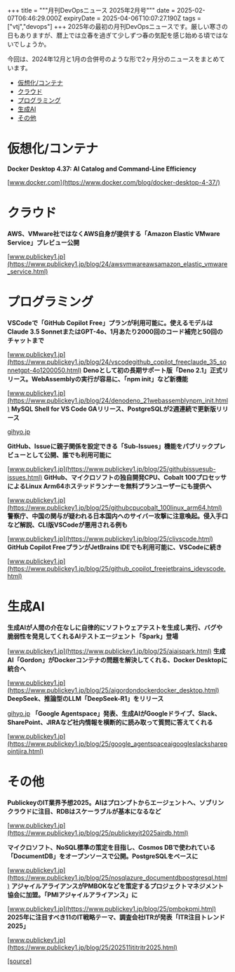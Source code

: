 +++
title = """月刊DevOpsニュース 2025年2月号"""
date = 2025-02-07T06:46:29.000Z
expiryDate = 2025-04-06T10:07:27.190Z
tags = ["vtj","devops"]
+++
2025年の最初の月刊DevOpsニュースです。厳しい寒さの日もありますが、暦上では立春を過ぎて少しずつ春の気配を感じ始める頃ではないでしょうか。

今回は、2024年12月と1月の合併号のような形で2ヶ月分のニュースをまとめています。

*   [仮想化/コンテナ](#仮想化コンテナ)
*   [クラウド](#クラウド)
*   [プログラミング](#プログラミング)
*   [生成AI](#生成AI)
*   [その他](#その他)

仮想化/コンテナ
========

**Docker Desktop 4.37: AI Catalog and Command-Line Efficiency**

[www.docker.com](https://www.docker.com/blog/docker-desktop-4-37/)

クラウド
====

**AWS、VMware社ではなくAWS自身が提供する「Amazon Elastic VMware Service」プレビュー公開**

[www.publickey1.jp](https://www.publickey1.jp/blog/24/awsvmwareawsamazon_elastic_vmware_service.html)

プログラミング
=======

**VSCodeで「GitHub Copilot Free」プランが利用可能に。使えるモデルはClaude 3.5 SonnetまたはGPT-4o、1月あたり2000回のコード補完と50回のチャットまで**

[www.publickey1.jp](https://www.publickey1.jp/blog/24/vscodegithub_copilot_freeclaude_35_sonnetgpt-4o1200050.html) **Denoとして初の長期サポート版「Deno 2.1」正式リリース。WebAssemblyの実行が容易に、「npm init」など新機能**

[www.publickey1.jp](https://www.publickey1.jp/blog/24/denodeno_21webassemblynpm_init.html) **MySQL Shell for VS Code GAリリース⁠⁠、PostgreSQLが2週連続で更新版リリース**

[gihyo.jp](https://gihyo.jp/article/2024/12/ossdb-various-news0112?utm_source=feed)

**GitHub、Issueに親子関係を設定できる「Sub-Issues」機能をパブリックプレビューとして公開、誰でも利用可能に**

[www.publickey1.jp](https://www.publickey1.jp/blog/25/githubissuesub-issues.html) **GitHub、マイクロソフトの独自開発CPU、Cobalt 100プロセッサによるLinux Arm64ホステッドランナーを無料プランユーザーにも提供へ**

[www.publickey1.jp](https://www.publickey1.jp/blog/25/githubcpucobalt_100linux_arm64.html) **警察庁、中国の関与が疑われる日本国内へのサイバー攻撃に注意喚起。侵入手口など解説、CLI版VSCodeが悪用される例も**

[www.publickey1.jp](https://www.publickey1.jp/blog/25/clivscode.html) **GitHub Copilot FreeプランがJetBrains IDEでも利用可能に、VSCodeに続き**

[www.publickey1.jp](https://www.publickey1.jp/blog/25/github_copilot_freejetbrains_idevscode.html)

生成AI
====

**生成AIが人間の介在なしに自律的にソフトウェアテストを生成し実行、バグや脆弱性を発見してくれるAIテストエージェント「Spark」登場**

[www.publickey1.jp](https://www.publickey1.jp/blog/25/aiaispark.html) **生成AI「Gordon」がDockerコンテナの問題を解決してくれる、Docker Desktopに統合へ**

[www.publickey1.jp](https://www.publickey1.jp/blog/25/aigordondockerdocker_desktop.html) **DeepSeek⁠⁠、推論型のLLM「DeepSeek-R1」をリリース**

[gihyo.jp](https://gihyo.jp/article/2025/01/deepseek-r1?utm_source=feed) **「Google Agentspace」発表、生成AIがGoogleドライブ、Slack、SharePoint、JIRAなど社内情報を横断的に読み取って質問に答えてくれる**

[www.publickey1.jp](https://www.publickey1.jp/blog/25/google_agentspaceaigoogleslacksharepointjira.html)

その他
===

**PublickeyのIT業界予想2025。AIはプロンプトからエージェントへ、ソブリンクラウドに注目、RDBはスケーラブルが基本になるなど**

[www.publickey1.jp](https://www.publickey1.jp/blog/25/publickeyit2025airdb.html)

**マイクロソフト、NoSQL標準の策定を目指し、Cosmos DBで使われている「DocumentDB」をオープンソースで公開。PostgreSQLをベースに**

[www.publickey1.jp](https://www.publickey1.jp/blog/25/nosqlazure_documentdbpostgresql.html) **アジャイルアライアンスがPMBOKなどを策定するプロジェクトマネジメント協会に加盟。「PMIアジャイルアライアンス」に**

[www.publickey1.jp](https://www.publickey1.jp/blog/25/pmbokpmi.html) **2025年に注目すべき11のIT戦略テーマ、調査会社ITRが発表「ITR注目トレンド2025」**

[www.publickey1.jp](https://www.publickey1.jp/blog/25/202511ititritr2025.html)

[[source]](https://devops-blog.virtualtech.jp/entry/20250207/1738910789)
